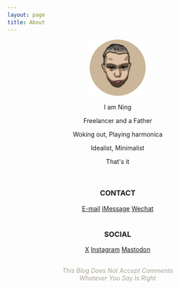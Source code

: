 ```yaml
---
layout: page
title: About
---
```


<center>

<img src="assets/AVA.png" width="128" height="128">

<br>

<p>I am Ning</p>
<p>Freelancer and a Father</p>
<p>Woking out, Playing harmonica</p>
<p>Idealist, Minimalist</p>
<p>That's it</p>

<br>

<p><b><h3>CONTACT</h3></b></p>
<a href="mailto:ningyiqin@gmail.com">E-mail</a>
<a href="iMessage://+8618523795271">iMessage</a>
<a href="Wechat://+iamnyq">Wechat</a>

<br>
<br>

<p><b><h3>SOCIAL</h3></b></p>
<a href="https://x.com/ningyiqin">X</a>
<a href="https://www.instagram.com/ningyiqin/">Instagram</a>
<a href="https://mastodon.world/@nyq">Mastodon</a>

<br>
<br>

<p><i><font color="#a9a297">This Blog Does Not Accept Comments
<br>Whatever You Say Is Right</font></i></p>
